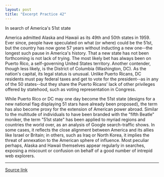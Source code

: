 ```yaml
---
layout: post
title: "Excerpt Practice 42"
---
```


In search of America's 51st state

America admitted Alaska and Hawaii as its 49th and 50th states in 1959. Ever since, people have speculated on what (or where) could be the 51st, but the country has now gone 57 years without inducting a new one--the longest such pause in America's history. That a new state has not been forthcoming is not lack of trying. The most likely bet has always been on Puerto Rico, a self-governing United States territory. Another contender, though less likely, is the District of Columbia (Washington, DC). As the nation's capital, its legal status is unusual. Unlike Puerto Ricans, DC residents must pay federal taxes and get to vote for the president--as in any of the 50 states--but they share the Puerto Ricans' lack of other privileges offered by statehood, such as voting representation in Congress. 

While Puerto Rico or DC may one day become the 51st state (designs for a new national flag displaying 51 stars have already been proposed), the term has also become proxy for the extension of American power abroad. Similar to the multitude of individuals to have been branded with the "fifth Beatle" moniker, the term "51st state" has been applied to myriad regions and countries the world over, as an analysis of Google search-traffic shows. In some cases, it reflects the close alignment between America and its allies like Israel or Britain; in others, such as Iraq or North Korea, it implies the threat of annexation to the American sphere of influence. Most peculiar perhaps, Alaska and Hawaii themselves appear regularly in searches, exposing a miscount or confusion on behalf of a good number of intrepid web explorers.

*************************************************************************************

[Source link][link]

[link]: http://www.economist.com/blogs/graphicdetail/2016/04/daily-chart-12
